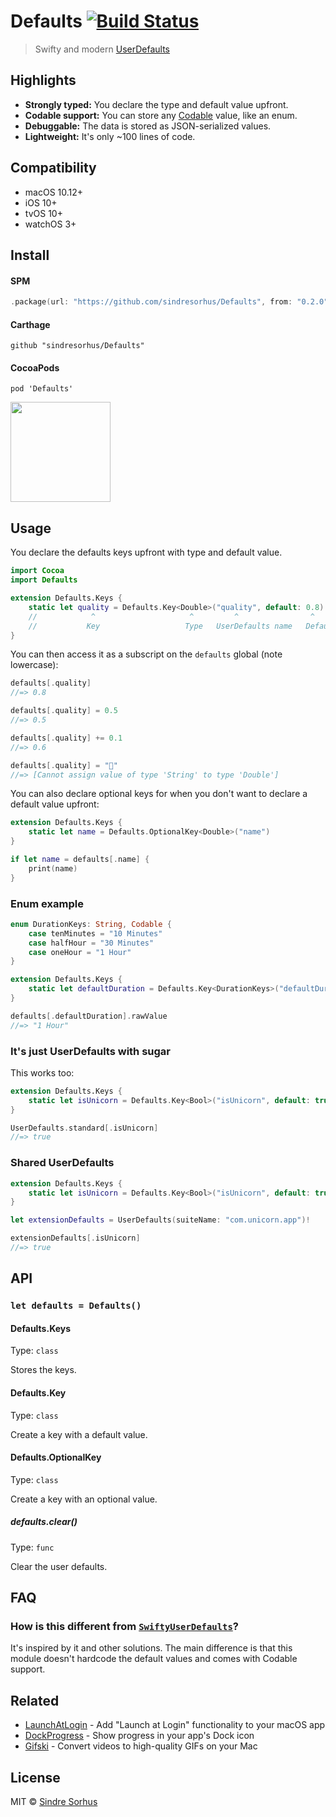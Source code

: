 # Defaults [![Build Status](https://travis-ci.org/sindresorhus/Defaults.svg?branch=master)](https://travis-ci.org/sindresorhus/Defaults)

> Swifty and modern [UserDefaults](https://developer.apple.com/documentation/foundation/userdefaults)


## Highlights

- **Strongly typed:** You declare the type and default value upfront.
- **Codable support:** You can store any [Codable](https://developer.apple.com/documentation/swift/codable) value, like an enum.
- **Debuggable:** The data is stored as JSON-serialized values.
- **Lightweight:** It's only ~100 lines of code.


## Compatibility

- macOS 10.12+
- iOS 10+
- tvOS 10+
- watchOS 3+


## Install

#### SPM

```swift
.package(url: "https://github.com/sindresorhus/Defaults", from: "0.2.0")
```

#### Carthage

```
github "sindresorhus/Defaults"
```

#### CocoaPods

```
pod 'Defaults'
```

<a href="https://www.patreon.com/sindresorhus">
	<img src="https://c5.patreon.com/external/logo/become_a_patron_button@2x.png" width="160">
</a>


## Usage

You declare the defaults keys upfront with type and default value.

```swift
import Cocoa
import Defaults

extension Defaults.Keys {
	static let quality = Defaults.Key<Double>("quality", default: 0.8)
	//            ^                     ^         ^                ^
	//           Key                   Type   UserDefaults name   Default value
}
```

You can then access it as a subscript on the `defaults` global (note lowercase):

```swift
defaults[.quality]
//=> 0.8

defaults[.quality] = 0.5
//=> 0.5

defaults[.quality] += 0.1
//=> 0.6

defaults[.quality] = "🦄"
//=> [Cannot assign value of type 'String' to type 'Double']
```

You can also declare optional keys for when you don't want to declare a default value upfront:

```swift
extension Defaults.Keys {
	static let name = Defaults.OptionalKey<Double>("name")
}

if let name = defaults[.name] {
	print(name)
}
```


### Enum example

```swift
enum DurationKeys: String, Codable {
	case tenMinutes = "10 Minutes"
	case halfHour = "30 Minutes"
	case oneHour = "1 Hour"
}

extension Defaults.Keys {
	static let defaultDuration = Defaults.Key<DurationKeys>("defaultDuration", default: .oneHour)
}

defaults[.defaultDuration].rawValue
//=> "1 Hour"
```


### It's just UserDefaults with sugar

This works too:

```swift
extension Defaults.Keys {
	static let isUnicorn = Defaults.Key<Bool>("isUnicorn", default: true)
}

UserDefaults.standard[.isUnicorn]
//=> true
```


### Shared UserDefaults

```swift
extension Defaults.Keys {
	static let isUnicorn = Defaults.Key<Bool>("isUnicorn", default: true)
}

let extensionDefaults = UserDefaults(suiteName: "com.unicorn.app")!

extensionDefaults[.isUnicorn]
//=> true
```


## API

### `let defaults = Defaults()`

#### Defaults.Keys

Type: `class`

Stores the keys.

#### Defaults.Key

Type: `class`

Create a key with a default value.

#### Defaults.OptionalKey

Type: `class`

Create a key with an optional value.

##### defaults.clear()

Type: `func`

Clear the user defaults.


## FAQ

### How is this different from [`SwiftyUserDefaults`](https://github.com/radex/SwiftyUserDefaults)?

It's inspired by it and other solutions. The main difference is that this module doesn't hardcode the default values and comes with Codable support.


## Related

- [LaunchAtLogin](https://github.com/sindresorhus/LaunchAtLogin) - Add "Launch at Login" functionality to your macOS app
- [DockProgress](https://github.com/sindresorhus/DockProgress) - Show progress in your app's Dock icon
- [Gifski](https://github.com/sindresorhus/gifski-app) - Convert videos to high-quality GIFs on your Mac


## License

MIT © [Sindre Sorhus](https://sindresorhus.com)
